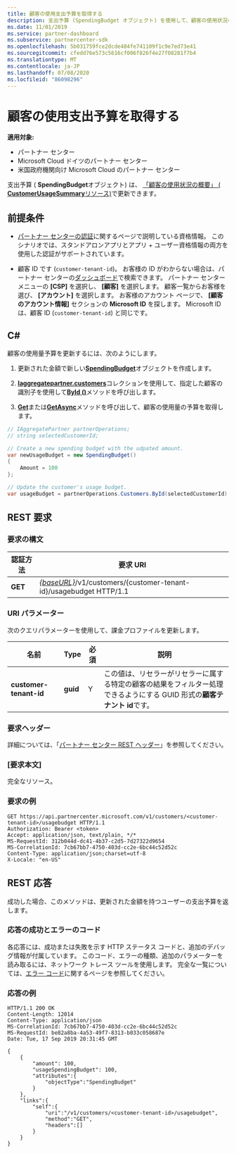 ```yaml
---
title: 顧客の使用支出予算を取得する
description: 支出予算 (SpendingBudget オブジェクト) を使用して、顧客の使用状況の概要 (CustomerUsageSummary リソース) を更新することができます。
ms.date: 11/01/2019
ms.service: partner-dashboard
ms.subservice: partnercenter-sdk
ms.openlocfilehash: 5b031759fce2dcde484fe741109f1c9e7ed73e41
ms.sourcegitcommit: cfedd76e573c5616cf006f826f4e27f08281f7b4
ms.translationtype: MT
ms.contentlocale: ja-JP
ms.lasthandoff: 07/08/2020
ms.locfileid: "86098296"
---
```

# <a name="get-a-customers-usage-spending-budget"></a>顧客の使用支出予算を取得する

**適用対象:**

- パートナー センター
- Microsoft Cloud ドイツのパートナー センター
- 米国政府機関向け Microsoft Cloud のパートナー センター

支出予算 ( **SpendingBudget**オブジェクト) は、 [「顧客の使用状況の概要」 ( **CustomerUsageSummary**リソース)](customer-usage-resources.md#customerusagesummary)で更新できます。

## <a name="prerequisites"></a>前提条件

- [パートナー センターの認証](partner-center-authentication.md)に関するページで説明している資格情報。 このシナリオでは、スタンドアロンアプリとアプリ + ユーザー資格情報の両方を使用した認証がサポートされています。

- 顧客 ID です (`customer-tenant-id`)。 お客様の ID がわからない場合は、パートナー センターの[ダッシュボード](https://partner.microsoft.com/dashboard)で検索できます。 パートナー センター メニューの **[CSP]** を選択し、 **[顧客]** を選択します。 顧客一覧からお客様を選び、 **[アカウント]** を選択します。 お客様のアカウント ページで、 **[顧客のアカウント情報]** セクションの **Microsoft ID** を探します。 Microsoft ID は、顧客 ID (`customer-tenant-id`) と同じです。

## <a name="c"></a>C\#

顧客の使用量予算を更新するには、次のようにします。

1. 更新された金額で新しい[**SpendingBudget**](https://docs.microsoft.com/dotnet/api/microsoft.store.partnercenter.models.usage.spendingbudget)オブジェクトを作成します。

2. [**Iaggregatepartner.customers**](https://docs.microsoft.com/dotnet/api/microsoft.store.partnercenter.customers.icustomercollection)コレクションを使用して、指定した顧客の識別子を使用して[**ById ()**](https://docs.microsoft.com/dotnet/api/microsoft.store.partnercenter.customers.icustomercollection.byid)メソッドを呼び出します。

3. [**Get**](https://docs.microsoft.com/dotnet/api/microsoft.store.partnercenter.subscribedskus.icustomersubscribedskucollection.get)または[**GetAsync**](https://docs.microsoft.com/dotnet/api/microsoft.store.partnercenter.subscribedskus.icustomersubscribedskucollection.getasync)メソッドを呼び出して、顧客の使用量の予算を取得します。

``` csharp
// IAggregatePartner partnerOperations;
// string selectedCustomerId;

// Create a new spending budget with the udpated amount.
var newUsageBudget = new SpendingBudget()
{
    Amount = 100
};

// Update the customer's usage budget.
var usageBudget = partnerOperations.Customers.ById(selectedCustomerId).UsageBudget.Get();
```

## <a name="rest-request"></a>REST 要求

### <a name="request-syntax"></a>要求の構文

| 認証方法    | 要求 URI                                                                                             |
|-----------|---------------------------------------------------------------------------------------------------------|
| **GET** | [*{baseURL}*](partner-center-rest-urls.md)/v1/customers/{customer-tenant-id}/usagebudget HTTP/1.1 |

### <a name="uri-parameter"></a>URI パラメーター

次のクエリパラメーターを使用して、課金プロファイルを更新します。

| 名前                   | Type     | 必須 | 説明                                                                                                                                            |
|------------------------|----------|----------|--------------------------------------------------------------------------------------------------------------------------------------------------------|
| **customer-tenant-id** | **guid** | Y        | この値は、リセラーがリセラーに属する特定の顧客の結果をフィルター処理できるようにする GUID 形式の**顧客テナント id**です。 |

### <a name="request-headers"></a>要求ヘッダー

詳細については、「[パートナー センター REST ヘッダー](headers.md)」を参照してください。

### <a name="request-body"></a>[要求本文]

完全なリソース。

### <a name="request-example"></a>要求の例

```http
GET https://api.partnercenter.microsoft.com/v1/customers/<customer-tenant-id>/usagebudget HTTP/1.1
Authorization: Bearer <token>
Accept: application/json, text/plain, */*
MS-RequestId: 312b044d-dc41-4b37-c2d5-7d27322d9654
MS-CorrelationId: 7cb67bb7-4750-403d-cc2e-6bc44c52d52c
Content-Type: application/json;charset=utf-8
X-Locale: "en-US"
```

## <a name="rest-response"></a>REST 応答

成功した場合、このメソッドは、更新された金額を持つユーザーの支出予算を返します。

### <a name="response-success-and-error-codes"></a>応答の成功とエラーのコード

各応答には、成功または失敗を示す HTTP ステータス コードと、追加のデバッグ情報が付属しています。 このコード、エラーの種類、追加のパラメーターを読み取るには、ネットワーク トレース ツールを使用します。 完全な一覧については、[エラー コード](error-codes.md)に関するページを参照してください。

### <a name="response-example"></a>応答の例

```http
HTTP/1.1 200 OK
Content-Length: 12014
Content-Type: application/json
MS-CorrelationId: 7cb67bb7-4750-403d-cc2e-6bc44c52d52c
MS-RequestId: be82a8ba-4a53-49f7-8313-b033c058687e
Date: Tue, 17 Sep 2019 20:31:45 GMT

{
    {
        "amount": 100,
        "usageSpendingBudget": 100,
        "attributes":{
            "objectType":"SpendingBudget"
        }
    },
    "links":{
        "self":{
            "uri":"/v1/customers/<customer-tenant-id>/usagebudget",
            "method":"GET",
            "headers":[]
        }
    }
}
```
